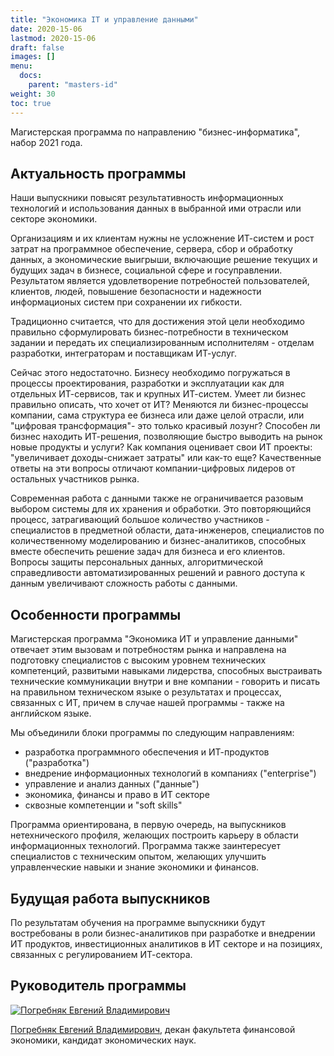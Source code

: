 ```yaml
---
title: "Экономика IT и управление данными"
date: 2020-15-06
lastmod: 2020-15-06
draft: false
images: []
menu:
  docs:
    parent: "masters-id"
weight: 30
toc: true
---
```


Магистерская программа по направлению "бизнес-информатика", набор 2021 года.

## Актуальность программы

Наши выпускники повысят результативность информационных технологий и использования данных в выбранной ими отрасли или секторе экономики.

Организациям и их клиентам нужны не усложнение ИТ-систем и рост затрат на программное обеспечение, сервера, сбор и обработку данных, а экономические выигрыши, включающие решение текущих и будущих задач в бизнесе, социальной сфере и госуправлении. Результатом является удовлетворение потребностей пользователей, клиентов, людей, повышение безопасности и надежности информационых систем
при сохранении их гибкости.

Традиционно считается, что для достижения этой цели необходимо правильно сформулировать бизнес-потребности в техническом задании и передать их специализированным исполнителям - отделам разработки, интеграторам и поставщикам ИТ-услуг.

Сейчас этого недостаточно. Бизнесу необходимо погружаться в процессы проектирования, разработки и эксплуатации как для отдельных ИТ-сервисов, так и крупных ИТ-систем. Умеет ли бизнес правильно описать, что хочет от ИТ? Меняются ли бизнес-процессы компании, сама структура ее бизнеса или даже целой отрасли, или "цифровая трансформация"- это только красивый лозунг? Способен ли бизнес находить ИТ-решения, позволяющие быстро выводить на рынок новые продукты и услуги? Как компания оценивает свои ИТ проекты: "увеличивает доходы-снижает затраты" или как-то еще? Качественные ответы на эти вопросы отличают компании-цифровых лидеров от остальных участников рынка.

Современная работа с данными также не ограничивается разовым выбором системы для их хранения и обработки. Это повторяющийся процесс, затрагивающий большое количество участников - специалистов в предметной области, дата-инженеров, специалистов по количественному моделированию и бизнес-аналитиков, способных вместе обеспечить решение задач для бизнеса и его клиентов.
Вопросы защиты персональных данных, алгоритмической справедливости автоматизированных решений
и равного доступа к данным увеличивают сложность работы с данными.

## Особенности программы

Магистерская программа "Экономика ИТ и управление данными" отвечает этим вызовам и потребностям рынка и направлена на подготовку специалистов с высоким уровнем технических компетенций, развитыми навыками лидерства, способных выстраивать технические коммуникации внутри и вне компании - говорить и писать на правильном техническом языке о результатах и процессах, связанных с ИТ, причем в случае нашей программы - также на английском языке.

Мы объединили блоки программы по следующим направлениям:

- разработка программного обеспечения и ИТ-продуктов ("разработка")
- внедрение информационных технологий в компаниях ("enterprise")
- управление и анализ данных ("данные")
- экономика, финансы и право в ИТ секторе
- сквозные компетенции и "soft skills"

Программа ориентирована, в первую очередь, на выпускников нетехнического профиля, желающих построить карьеру в области информационных технологий. Программа также заинтересует специалистов с техническим опытом, желающих улучшить управленческие навыки и знание экономики и финансов.

## Будущая работа выпускников

По результатам обучения на программе выпускники будут востребованы в роли бизнес-аналитиков при разработке и внедрении ИТ продуктов, инвестиционных аналитиков в ИТ секторе и на позициях, связанных с регулированием ИТ-сектора.

## Руководитель программы

<a href="https://mgimo.ru/people/pogrebnyak/" class="float-left mr-3 pt-2">
<img
    src="https://mgimo.ru/upload/iblock/341/pogrebnyak.jpg"
    alt="Погребняк Евгений Владимирович"
    title="Погребняк Евгений Владимирович"
    class="rounded-photo"
/>
</a>

[Погребняк Евгений Владимирович](https://mgimo.ru/people/pogrebnyak/), декан факультета финансовой экономики, кандидат экономических наук.
